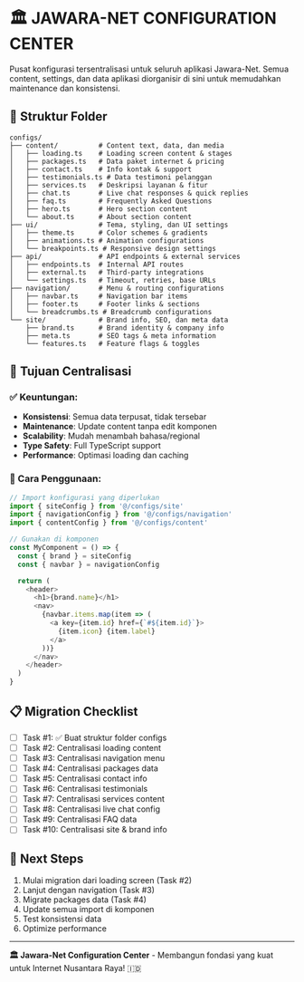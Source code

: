 # 🏛️ JAWARA-NET CONFIGURATION CENTER

Pusat konfigurasi tersentralisasi untuk seluruh aplikasi Jawara-Net. Semua
content, settings, dan data aplikasi diorganisir di sini untuk memudahkan
maintenance dan konsistensi.

## 📁 Struktur Folder

```
configs/
├── content/          # Content text, data, dan media
│   ├── loading.ts    # Loading screen content & stages
│   ├── packages.ts   # Data paket internet & pricing
│   ├── contact.ts    # Info kontak & support
│   ├── testimonials.ts # Data testimoni pelanggan
│   ├── services.ts   # Deskripsi layanan & fitur
│   ├── chat.ts       # Live chat responses & quick replies
│   ├── faq.ts        # Frequently Asked Questions
│   ├── hero.ts       # Hero section content
│   └── about.ts      # About section content
├── ui/               # Tema, styling, dan UI settings
│   ├── theme.ts      # Color schemes & gradients
│   ├── animations.ts # Animation configurations
│   └── breakpoints.ts # Responsive design settings
├── api/              # API endpoints & external services
│   ├── endpoints.ts  # Internal API routes
│   ├── external.ts   # Third-party integrations
│   └── settings.ts   # Timeout, retries, base URLs
├── navigation/       # Menu & routing configurations
│   ├── navbar.ts     # Navigation bar items
│   ├── footer.ts     # Footer links & sections
│   └── breadcrumbs.ts # Breadcrumb configurations
└── site/             # Brand info, SEO, dan meta data
    ├── brand.ts      # Brand identity & company info
    ├── meta.ts       # SEO tags & meta information
    └── features.ts   # Feature flags & toggles
```

## 🎯 Tujuan Centralisasi

### ✅ Keuntungan:

- **Konsistensi**: Semua data terpusat, tidak tersebar
- **Maintenance**: Update content tanpa edit komponen
- **Scalability**: Mudah menambah bahasa/regional
- **Type Safety**: Full TypeScript support
- **Performance**: Optimasi loading dan caching

### 🔧 Cara Penggunaan:

```typescript
// Import konfigurasi yang diperlukan
import { siteConfig } from '@/configs/site'
import { navigationConfig } from '@/configs/navigation'
import { contentConfig } from '@/configs/content'

// Gunakan di komponen
const MyComponent = () => {
  const { brand } = siteConfig
  const { navbar } = navigationConfig

  return (
    <header>
      <h1>{brand.name}</h1>
      <nav>
        {navbar.items.map(item => (
          <a key={item.id} href={`#${item.id}`}>
            {item.icon} {item.label}
          </a>
        ))}
      </nav>
    </header>
  )
}
```

## 📋 Migration Checklist

- [ ] Task #1: ✅ Buat struktur folder configs
- [ ] Task #2: Centralisasi loading content
- [ ] Task #3: Centralisasi navigation menu
- [ ] Task #4: Centralisasi packages data
- [ ] Task #5: Centralisasi contact info
- [ ] Task #6: Centralisasi testimonials
- [ ] Task #7: Centralisasi services content
- [ ] Task #8: Centralisasi live chat config
- [ ] Task #9: Centralisasi FAQ data
- [ ] Task #10: Centralisasi site & brand info

## 🚀 Next Steps

1. Mulai migration dari loading screen (Task #2)
2. Lanjut dengan navigation (Task #3)
3. Migrate packages data (Task #4)
4. Update semua import di komponen
5. Test konsistensi data
6. Optimize performance

---

**🏛️ Jawara-Net Configuration Center** - Membangun fondasi yang kuat untuk
Internet Nusantara Raya! 🇮🇩
